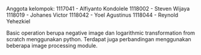 Anggota kelompok:
1117041 - Alfiyanto Kondolele
1118002 - Steven Wijaya
1118019 - Johanes Victor
1118042 - Yoel Agustinus
1118044 - Reynold Yehezkiel

Basic operation berupa negative image dan logarithmic transformation from scratch menggunakan python. Terdapat juga perbandingan menggunakan beberapa image processing module.
